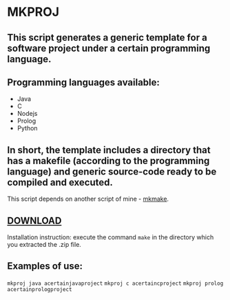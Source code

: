 # MKPROJ

## This script generates a generic template for a software project under a certain programming language.

## Programming languages available:

- Java
- C
- Nodejs
- Prolog
- Python

## In short, the template includes a directory that has a makefile <short>(according to the programming language)</short> and generic source-code ready to be compiled and executed.

This script depends on another script of mine - <a href="https://github.com/perezjquim/mkmake">mkmake</a>.

## <a href="https://github.com/perezjquim/mkproj/archive/master.zip"> DOWNLOAD </a>

Installation instruction: execute the command `make` in the directory which you extracted the .zip file.

## Examples of use:

`mkproj java acertainjavaproject`
`mkproj c acertaincproject`
`mkproj prolog acertainprologproject`


